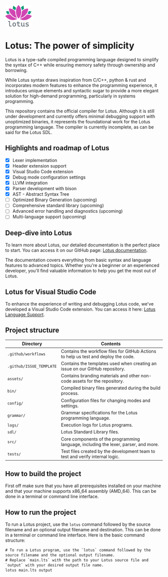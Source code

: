 <img src="./assets/lotus_logo_text.svg" height="70px" alt="An image of the Lotus logo with the text lotus below" />

# Lotus: The power of simplicity

Lotus is a type-safe compiled programming language designed to simplify the syntax of C++ while ensuring memory safety through ownership and borrowing.

While Lotus syntax draws inspiration from C/C++, python & rust and incorporates modern features to enhance the programming experience, it introduces unique elements and syntactic sugar to provide a more elegant solution for high-demand programming, particularly in systems programming.

This repository contains the official compiler for Lotus. Although it is still under development and currently offers minimal debugging support with unoptimized binaries, it represents the foundational work for the Lotus programming language. The compiler is currently incomplete, as can be said for the Lotus SDL.

## Highlights and roadmap of Lotus

- [x] Lexer implementation
- [x] Header extension support
- [x] Visual Studio Code extension
- [x] Debug mode configuration settings
- [x] LLVM integration
- [x] Parser development with bison
- [x] AST - Abstract Syntax Tree
- [ ] Optimized Binary Generation (upcoming)
- [ ] Comprehensive standard library (upcoming)
- [ ] Advanced error handling and diagnostics (upcoming)
- [ ] Multi-language support (upcoming)

## Deep-dive into Lotus

To learn more about Lotus, our detailed documentation is the perfect place to start. You can access it on our GitHub page: [Lotus documentation](https://github.com/Totem-Studios/docs-website).

The documentation covers everything from basic syntax and language features to advanced topics. Whether you're a beginner or an experienced developer, you'll find valuable information to help you get the most out of Lotus.

## Lotus for Visual Studio Code

To enhance the experience of writing and debugging Lotus code, we've developed a Visual Studio Code extension. You can access it here: [Lotus Language Support](https://github.com/Totem-Studios/LLS-vscode).

## Project structure

| Directory                | Contents                                                                            |
| ------------------------ | ----------------------------------------------------------------------------------- |
| `.github/workflows`      | Contains the workflow files for GitHub Actions to help us test and deploy the code. |
| `.github/ISSUE_TEMPLATE` | Contains the templates used when creating an issue on our GitHub repository.        |
| `assets/`                | Contains branding materials and other non-code assets for the repository.           |
| `bin/`                   | Compiled binary files generated during the build process.                           |
| `config/`                | Configuration files for changing modes and settings.                                |
| `grammar/`               | Grammar specifications for the Lotus programming language.                          |
| `logs/`                  | Execution logs for Lotus programs.                                                  |
| `sdl/`                   | Lotus Standard Library files.                                                       |
| `src/`                   | Core components of the programming language, including the lexer, parser, and more. |
| `tests/`                 | Test files created by the development team to test and verify internal logic.       |

## How to build the project

First off make sure that you have all prerequisites installed on your machine and that your machine supports x86_64 assembly (AMD_64). This can be done in a terminal or command line interface.

## How to run the project

To run a Lotus project, use the `lotus` command followed by the source filename and an optional output filename and destination. This can be done in a terminal or command line interface. Here is the basic command structure:

```shell
# To run a Lotus program, use the `lotus` command followed by the source filename and the optional output filename.
# Replace `main.lts` with the path to your Lotus source file and `output` with your desired output file name.
lotus main.lts output
```
